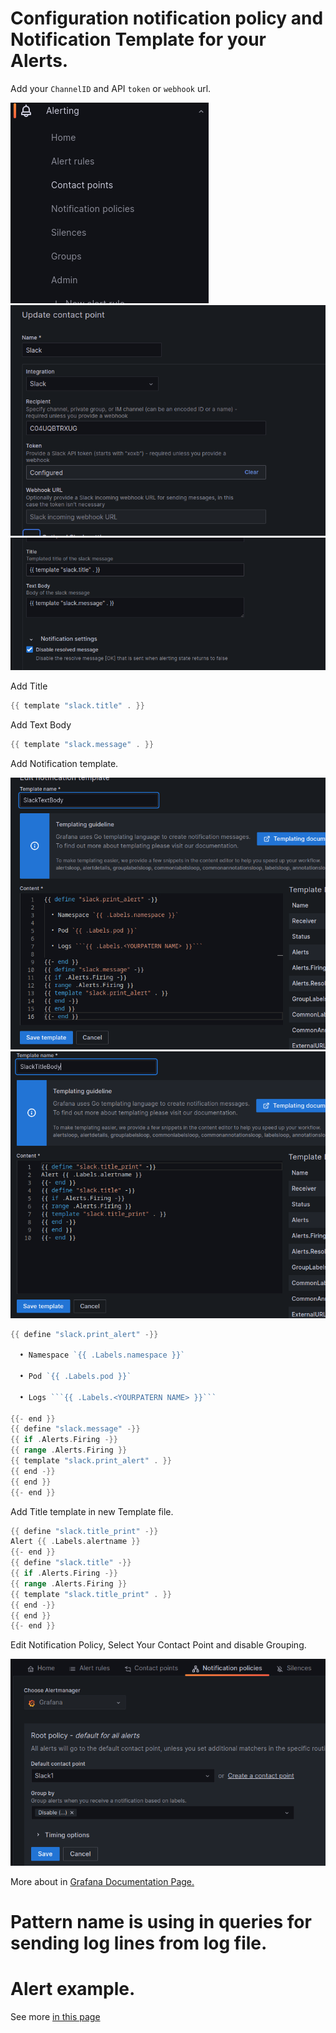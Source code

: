 # Configuration notification policy and Notification Template for your Alerts.

Add your `ChannelID` and  API `token` or `webhook` url.

![Sources](.././Screens/CP.png)![Sources](.././Screens/Slack.png)![Sources](.././Screens/SlackSpecial.png)

Add Title

```go
{{ template "slack.title" . }}
```
Add Text Body

```go
{{ template "slack.message" . }}
```
Add Notification template.

![Sources](.././Screens/SlackTextBody.png)
![Sources](.././Screens/SlackTitleBody.png)

```go
{{ define "slack.print_alert" -}}

  • Namespace `{{ .Labels.namespace }}`

  • Pod `{{ .Labels.pod }}`

  • Logs ```{{ .Labels.<YOURPATERN NAME> }}```
  
{{- end }}
{{ define "slack.message" -}}
{{ if .Alerts.Firing -}}
{{ range .Alerts.Firing }}
{{ template "slack.print_alert" . }}
{{ end -}}
{{ end }}
{{- end }}
```


Add Title template in new Template file.

```go
{{ define "slack.title_print" -}}
Alert {{ .Labels.alertname }}
{{- end }}
{{ define "slack.title" -}}
{{ if .Alerts.Firing -}}
{{ range .Alerts.Firing }}
{{ template "slack.title_print" . }}
{{ end -}}
{{ end }}
{{- end }}
```

Edit Notification Policy, Select Your Contact Point and disable Grouping.

![Sources](.././Screens/Policy.png)

More about in [Grafana Documentation Page.](https://grafana.com/docs/grafana/latest/alerting/manage-notifications/template-notifications/create-notification-templates/)


# Pattern name is using in queries for sending log lines from log file.

# Alert example.
See more [in this page](.././AlertExample/README.md)